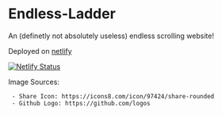 # Endless-Ladder

An (definetly not absolutely useless) endless scrolling website! 


Deployed on [netlify](https://endless-ladder.netlify.app)

[![Netlify Status](https://api.netlify.com/api/v1/badges/8c92c781-9b39-424f-9001-9d11d26f415e/deploy-status)](https://app.netlify.com/sites/endless-ladder/deploys)



Image Sources: 

	 - Share Icon: https://icons8.com/icon/97424/share-rounded
	 - Github Logo: https://github.com/logos
